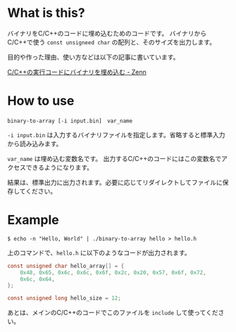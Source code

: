 # What is this?

バイナリをC/C++のコードに埋め込むためのコードです。
バイナリからC/C++で使う `const unsigneed char` の配列と、そのサイズを出力します。

目的や作った理由、使い方などは以下の記事に書いています。

[C/C++の実行コードにバイナリを埋め込む - Zenn](https://zenn.dev/keioni/articles/8b06158f5d541c)

# How to use

```
binary-to-array [-i input.bin]　var_name
```

`-i input.bin` は入力するバイナリファイルを指定します。省略すると標準入力から読み込みます。

`var_name` は埋め込む変数名です。 出力するC/C++のコードにはこの変数名でアクセスできるようになります。

結果は、標準出力に出力されます。必要に応じてリダイレクトしてファイルに保存してください。

# Example

```
$ echo -n "Hello, World" | ./binary-to-array hello > hello.h
```

上のコマンドで、`hello.h` に以下のようなコードが出力されます。

```C
const unsigned char hello_array[] = {
	0x48, 0x65, 0x6c, 0x6c, 0x6f, 0x2c, 0x20, 0x57, 0x6f, 0x72,
	0x6c, 0x64,
};

const unsigned long hello_size = 12;
```

あとは、メインのC/C++のコードでこのファイルを `include` して使ってください。
